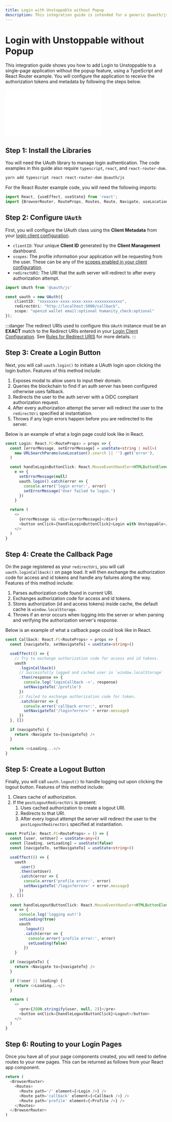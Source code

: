 ```yaml
---
title: Login with Unstoppable without Popup
description: This integration guide is intended for a generic @uauth/js, no Ethereum provider, with callback, and without popup.
---
```


# Login with Unstoppable without Popup

This integration guide shows you how to add Login to Unstoppable to a single-page application without the popup feature, using a TypeScript and React Router example. You will configure the application to receive the authorization tokens and metadata by following the steps below.

<embed src="/snippets/_login-mainnet-warning.md" />

## Step 1: Install the Libraries

You will need the UAuth library to manage login authentication. The code examples in this guide also require `typescript`, `react`, and `react-router-dom`.

```sh yarn
yarn add typescript react react-router-dom @uauth/js
```

For the React Router example code, you will need the following imports:

```typescript
import React, {useEffect, useState} from 'react';
import {BrowserRouter, RouteProps, Routes, Route, Navigate, useLocation} from 'react-router-dom'
```

## Step 2: Configure `UAuth`

First, you will configure the UAuth class using the **Client Metadata** from your [login client configuration](./login-client-configuration.md).

* `clientID`: Your unique **Client ID** generated by the **Client Management** dashboard.
* `scopes`: The profile information your application will be requesting from the user. These can be any of the [scopes enabled in your client configuration](./login-client-configuration.md#step-4-configure-login-scopes).
* `redirectURI`: The URI that the auth server will redirect to after every authorization attempt.

```typescript
import UAuth from '@uauth/js'

const uauth = new UAuth({
    clientID: "xxxxxxxx-xxxx-xxxx-xxxx-xxxxxxxxxxxx",
    redirectUri: "http://localhost:5000/callback",
    scope: "openid wallet email:optional humanity_check:optional"
});
```

:::danger
The redirect URIs used to configure this `UAuth` instance must be an **EXACT** match to the Redirect URIs entered in your [Login Client Configuration](login-client-configuration.md). See [Rules for Redirect URIS](login-client-configuration.md#rules-for-redirect-uris) for more details.
:::

## Step 3: Create a Login Button

Next, you will call `uauth.login()` to initiate a UAuth login upon clicking the login button. Features of this method include:

1. Exposes modal to allow users to input their domain.
2. Queries the blockchain to find if an auth server has been configured otherwise uses fallback.
3. Redirects the user to the auth server with a OIDC compliant authorization request.
4. After every authorization attempt the server will redirect the user to the `redirectUri` specified at instantiation.
5. Throws if any login errors happen before you are redirected to the server.

Below is an example of what a login page could look like in React.

```typescript
const Login: React.FC<RouteProps> = props => {
  const [errorMessage, setErrorMessage] = useState<string | null>(
    new URLSearchParams(useLocation().search || '').get('error'),
  )

  const handleLoginButtonClick: React.MouseEventHandler<HTMLButtonElement> =
    e => {
      setErrorMessage(null)
      uauth.login().catch(error => {
        console.error('login error:', error)
        setErrorMessage('User failed to login.')
      })
    }

  return (
    <>
      {errorMessage && <div>{errorMessage}</div>}
      <button onClick={handleLoginButtonClick}>Login with Unstoppable</button>
    </>
  )
}
```

## Step 4: Create the Callback Page

On the page registered as your `redirectUri`, you will call `uauth.loginCallback()` on page load. It will then exchange the authorization code for access and id tokens and handle any failures along the way. Features of this method include:

1. Parses authorization code found in current URI.
2. Exchanges authorization code for access and id tokens.
3. Stores authorization (id and access tokens) inside cache, the default cache is `window.localStorage`.
4. Throws if an error occurs when logging into the server or when parsing and verifying the authorization server's response.

Below is an example of what a callback page could look like in React.

```typescript
const Callback: React.FC<RouteProps> = props => {
  const [navigateTo, setNavigateTo] = useState<string>()

  useEffect(() => {
    // Try to exchange authorization code for access and id tokens.
    uauth
      .loginCallback()
      // Successfully logged and cached user in `window.localStorage`
      .then(response => {
        console.log('loginCallback ->', response)
        setNavigateTo('/profile')
      })
      // Failed to exchange authorization code for token.
      .catch(error => {
        console.error('callback error:', error)
        setNavigateTo('/login?error=' + error.message)
      })
  }, [])

  if (navigateTo) {
    return <Navigate to={navigateTo} />
  }

  return <>Loading...</>
}
```

## Step 5: Create a Logout Button

Finally, you will call `uauth.logout()` to handle logging out upon clicking the logout button. Features of this method include:

1. Clears cache of authorization.
2. If the `postLogoutRedirectUri` is present:
    1. Uses cached authorization to create a logout URI.
    2. Redirects to that URI.
    3. After every logout attempt the server will redirect the user to the `postLogoutRedirectUri` specified at instantiation.

```typescript
const Profile: React.FC<RouteProps> = () => {
  const [user, setUser] = useState<any>()
  const [loading, setLoading] = useState(false)
  const [navigateTo, setNavigateTo] = useState<string>()

  useEffect(() => {
    uauth
      .user()
      .then(setUser)
      .catch(error => {
        console.error('profile error:', error)
        setNavigateTo('/login?error=' + error.message)
      })
  }, [])
  
  const handleLogoutButtonClick: React.MouseEventHandler<HTMLButtonElement> =
    e => {
      console.log('logging out!')
      setLoading(true)
      uauth
        .logout()
        .catch(error => {
          console.error('profile error:', error)
          setLoading(false)
        })
    }

  if (navigateTo) {
    return <Navigate to={navigateTo} />
  }

  if (!user || loading) {
    return <>Loading...</>
  }

  return (
    <>
      <pre>{JSON.stringify(user, null, 2)}</pre>
      <button onClick={handleLogoutButtonClick}>Logout</button>
    </>
  )
}
```

## Step 6: Routing to your Login Pages

Once you have all of your page components created, you will need to define routes to your new pages. This can be returned as follows from your React app component.

```typescript
return (
  <BrowserRouter>
    <Routes>
      <Route path='/' element={<Login />} />
      <Route path='callback' element={<Callback />} />
      <Route path='profile' element={<Profile />} />
    </Routes>
  </BrowserRouter>
)
```